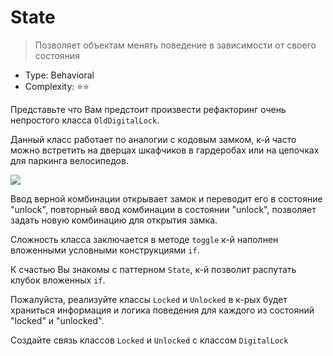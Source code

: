# State

> Позволяет объектам менять поведение в зависимости от своего 
> состояния

- Type: Behavioral
- Complexity: ⭐⭐

Представьте что Вам предстоит произвести рефакторинг очень непростого класса
`OldDigitalLock`. 

Данный класс работает по аналогии с кодовым замком, к-й часто можно встретить
на дверцах шкафчиков в гардеробах или на цепочках для паркинга велосипедов.

![](/assets/lock.png)

Ввод верной комбинации открывает замок и переводит его в состояние "unlock",
повторный ввод комбинации в состоянии "unlock", позволяет задать новую 
комбинацию для открытия замка.

Сложность класса заключается в методе `toggle` к-й наполнен вложенными условными
конструкциями `if`.

К счастью Вы знакомы с паттерном `State`, к-й позволит распутать клубок вложенных
`if`.

Пожалуйста, реализуйте классы `Locked` и `Unlocked` в к-рых будет храниться информация
и логика поведения для каждого из состояний "locked" и "unlocked".

Создайте связь классов `Locked` и `Unlocked` с классом `DigitalLock`
